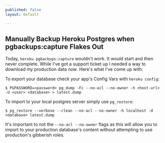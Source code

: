 ```yaml
---
published: false
layout: default

---
```


## Manually Backup Heroku Postgres when pgbackups:capture Flakes Out

Today, `heroku pgbackups:capture` wouldn't work. It would start and then never complete. While I've got a support ticket up I needed a way to download my production data _now_. Here's what I've come up with:

To export your database check your app's Config Vars with `heroku config`:

    $ PGPASSWORD=<password> pg_dump -Fc --no-acl --no-owner -h <host-url> -U <user> <database> > latest.dump
    
To import to your local postgres server simply use `pg_restore`:
    
    $ pg_restore --verbose --clean --no-acl --no-owner -h localhost -d <database> latest.dump
    
It's important to not the `--no-acl --no-owner` flags as this will allow you to import to your production database's content without attempting to use production's gibberish roles.
